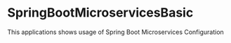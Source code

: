 # SpringBootMicroservicesBasic
This applications shows usage of Spring Boot Microservices Configuration
